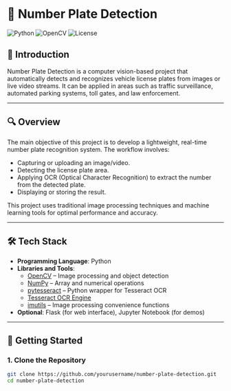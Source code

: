 # 🚗 Number Plate Detection

![Python](https://img.shields.io/badge/Python-3.7%2B-blue.svg)
![OpenCV](https://img.shields.io/badge/OpenCV-4.x-brightgreen)
![License](https://img.shields.io/badge/License-MIT-yellow.svg)

## 📌 Introduction

Number Plate Detection is a computer vision-based project that automatically detects and recognizes vehicle license plates from images or live video streams. It can be applied in areas such as traffic surveillance, automated parking systems, toll gates, and law enforcement.

---

## 🔍 Overview

The main objective of this project is to develop a lightweight, real-time number plate recognition system. The workflow involves:

- Capturing or uploading an image/video.
- Detecting the license plate area.
- Applying OCR (Optical Character Recognition) to extract the number from the detected plate.
- Displaying or storing the result.

This project uses traditional image processing techniques and machine learning tools for optimal performance and accuracy.

---

## 🛠️ Tech Stack

- **Programming Language**: Python
- **Libraries and Tools**:
  - [OpenCV](https://opencv.org/) – Image processing and object detection
  - [NumPy](https://numpy.org/) – Array and numerical operations
  - [pytesseract](https://github.com/madmaze/pytesseract) – Python wrapper for Tesseract OCR
  - [Tesseract OCR Engine](https://github.com/tesseract-ocr/tesseract)
  - [imutils](https://github.com/jrosebr1/imutils) – Image processing convenience functions
- **Optional**: Flask (for web interface), Jupyter Notebook (for demos)

---

## 🚀 Getting Started

### 1. Clone the Repository
```bash
git clone https://github.com/yourusername/number-plate-detection.git
cd number-plate-detection
